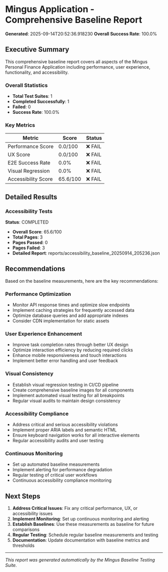 # Mingus Application - Comprehensive Baseline Report

**Generated**: 2025-09-14T20:52:36.918230
**Overall Success Rate**: 100.0%

## Executive Summary

This comprehensive baseline report covers all aspects of the Mingus Personal Finance Application including performance, user experience, functionality, and accessibility.

### Overall Statistics

- **Total Test Suites**: 1
- **Completed Successfully**: 1
- **Failed**: 0
- **Success Rate**: 100.0%

### Key Metrics

| Metric | Score | Status |
|--------|-------|--------|
| Performance Score | 0.0/100 | ❌ FAIL |
| UX Score | 0.0/100 | ❌ FAIL |
| E2E Success Rate | 0.0% | ❌ FAIL |
| Visual Regression | 0.0% | ❌ FAIL |
| Accessibility Score | 65.6/100 | ❌ FAIL |

## Detailed Results

### Accessibility Tests

**Status**: COMPLETED

- **Overall Score**: 65.6/100
- **Total Pages**: 3
- **Pages Passed**: 0
- **Pages Failed**: 3
- **Detailed Report**: reports/accessibility_baseline_20250914_205236.json

## Recommendations

Based on the baseline measurements, here are the key recommendations:

### Performance Optimization
- Monitor API response times and optimize slow endpoints
- Implement caching strategies for frequently accessed data
- Optimize database queries and add appropriate indexes
- Consider CDN implementation for static assets

### User Experience Enhancement
- Improve task completion rates through better UX design
- Optimize interaction efficiency by reducing required clicks
- Enhance mobile responsiveness and touch interactions
- Implement better error handling and user feedback

### Visual Consistency
- Establish visual regression testing in CI/CD pipeline
- Create comprehensive baseline images for all components
- Implement automated visual testing for all breakpoints
- Regular visual audits to maintain design consistency

### Accessibility Compliance
- Address critical and serious accessibility violations
- Implement proper ARIA labels and semantic HTML
- Ensure keyboard navigation works for all interactive elements
- Regular accessibility audits and user testing

### Continuous Monitoring
- Set up automated baseline measurements
- Implement alerting for performance degradation
- Regular testing of critical user workflows
- Continuous accessibility compliance monitoring

## Next Steps

1. **Address Critical Issues**: Fix any critical performance, UX, or accessibility issues
2. **Implement Monitoring**: Set up continuous monitoring and alerting
3. **Establish Baselines**: Use these measurements as baseline for future comparisons
4. **Regular Testing**: Schedule regular baseline measurements and testing
5. **Documentation**: Update documentation with baseline metrics and thresholds

---

*This report was generated automatically by the Mingus Baseline Testing Suite.*
